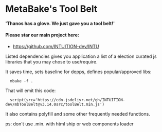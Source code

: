 
# MetaBake's Tool Belt

#### 'Thanos has a glove. We just gave you a tool belt!'

#### Please star our main project here:
- https://github.com/INTUITION-dev/INTU

Listed dependencies gives you application a list of a election curated js libraries that you may chose to use/require.


It saves time, sets baseline for depps, defines popular/approved libs:

      mbake -f .

That will emit this code:

      script(src='https://cdn.jsdelivr.net/gh/INTUITION-dev/mbToolBelt@v3.14.0src/toolBelt.min.js')

It also contains polyfill and some other frequently needed functions.

ps: don't use .min. with html ship or web components loader